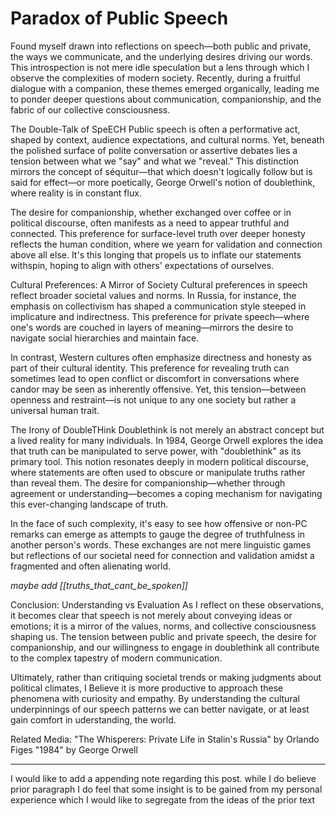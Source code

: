 # Paradox of Public Speech

Found myself drawn into reflections on speech—both public and private, the ways we communicate, and the underlying desires driving our words. This introspection is not mere idle speculation but a lens through which I observe the complexities of modern society. Recently, during a fruitful dialogue with a companion, these themes emerged organically, leading me to ponder deeper questions about communication, companionship, and the fabric of our collective consciousness.

The Double-Talk of SpeECH
Public speech is often a performative act, shaped by context, audience expectations, and cultural norms. Yet, beneath the polished surface of polite conversation or assertive debates lies a tension between what we "say" and what we "reveal." This distinction mirrors the concept of séquitur—that which doesn't logically follow but is said for effect—or more poetically, George Orwell's notion of doublethink, where reality is in constant flux.

The desire for companionship, whether exchanged over coffee or in political discourse, often manifests as a need to appear truthful and connected. This preference for surface-level truth over deeper honesty reflects the human condition, where we yearn for validation and connection above all else. It's this longing that propels us to inflate our statements withspin, hoping to align with others' expectations of ourselves.

Cultural Preferences: A Mirror of Society
Cultural preferences in speech reflect broader societal values and norms. In Russia, for instance, the emphasis on collectivism has shaped a communication style steeped in implicature and indirectness. This preference for private speech—where one's words are couched in layers of meaning—mirrors the desire to navigate social hierarchies and maintain face.

In contrast, Western cultures often emphasize directness and honesty as part of their cultural identity. This preference for revealing truth can sometimes lead to open conflict or discomfort in conversations where candor may be seen as inherently offensive. Yet, this tension—between openness and restraint—is not unique to any one society but rather a universal human trait.

The Irony of DoubleTHink
Doublethink is not merely an abstract concept but a lived reality for many individuals. In 1984, George Orwell explores the idea that truth can be manipulated to serve power, with "doublethink" as its primary tool. This notion resonates deeply in modern political discourse, where statements are often used to obscure or manipulate truths rather than reveal them. The desire for companionship—whether through agreement or understanding—becomes a coping mechanism for navigating this ever-changing landscape of truth.

In the face of such complexity, it's easy to see how offensive or non-PC remarks can emerge as attempts to gauge the degree of truthfulness in another person's words. These exchanges are not mere linguistic games but reflections of our societal need for connection and validation amidst a fragmented and often alienating world.

*maybe add [[truths_that_cant_be_spoken]]*

Conclusion: Understanding vs Evaluation
As I reflect on these observations, it becomes clear that speech is not merely about conveying ideas or emotions; it is a mirror of the values, norms, and collective consciousness shaping us. The tension between public and private speech, the desire for companionship, and our willingness to engage in doublethink all contribute to the complex tapestry of modern communication.

Ultimately, rather than critiquing societal trends or making judgments about political climates, I Believe it is more productive to approach these phenomena with curiosity and empathy. By understanding the cultural underpinnings of our speech patterns we can better navigate, or at least gain comfort in uderstanding, the world.


Related Media:
"The Whisperers: Private Life in Stalin's Russia" by Orlando Figes
"1984" by George Orwell 

---

I would like to add a appending note regarding this post. while I do believe prior paragraph I do feel that some insight is to be gained from my personal experience which I would like to segregate from the ideas of the prior text
